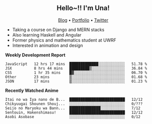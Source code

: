 <h2 align="center">
  Hello~!! I'm Una!
</h2>

<p align="center">
  <a href="https://anarchy.website/">Blog</a> &bull;
  <a href="https://una-ada.github.io/">Portfolio</a> &bull;
  <a href="https://twitter.com/unaxiii">Twitter</a>
</p>

- Taking a course on Django and MERN stacks
- Also learning Haskell and Angular
- Former physics and mathematics student at UWRF
- Interested in animation and design

**Weekly Development Report**

<!--START_SECTION:waka-->
```text
JavaScript   12 hrs 17 mins  █████████████░░░░░░░░░░░░   51.78 % 
JSX          8 hrs 44 mins   █████████▒░░░░░░░░░░░░░░░   36.84 % 
CSS          1 hr 35 mins    █▓░░░░░░░░░░░░░░░░░░░░░░░   06.70 % 
Other        23 mins         ▒░░░░░░░░░░░░░░░░░░░░░░░░   01.68 % 
JSON         17 mins         ▒░░░░░░░░░░░░░░░░░░░░░░░░   01.23 % 
```
<!--END_SECTION:waka-->

**Recently Watched Anime**

<!-- RECENT-ANIME:START -->

    Itai no wa Iya nano de B...  █████████████████████████   12/12
    Chikyuugai Shounen Shouj...  ░░░░░░░░░░░░░░░░░░░░░░░░░   0/???
    Seijo no Maryoku wa Bann...  ██████████████░░░░░░░░░░░   7/12
    Sentouin, Hakenshimasu!      █████████████████████████   12/12
    Asobi Asobase                ░░░░░░░░░░░░░░░░░░░░░░░░░   0/12
<!-- RECENT-ANIME:END -->
